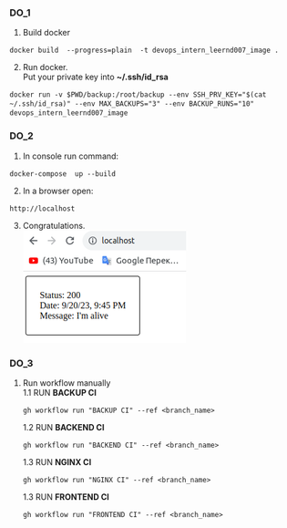 <h3>DO_1</h3>

1. Build docker
```
docker build  --progress=plain  -t devops_intern_leernd007_image .
```

2. Run docker. <br>Put your private key into **~/.ssh/id_rsa**
```
docker run -v $PWD/backup:/root/backup --env SSH_PRV_KEY="$(cat ~/.ssh/id_rsa)" --env MAX_BACKUPS="3" --env BACKUP_RUNS="10" devops_intern_leernd007_image
``` 

<h3>DO_2</h3>

1. In console run command:
```
docker-compose  up --build
```

2. In a browser open:
```
http://localhost
```
3. Congratulations.<br>
   ![screen](./screenshots/img.png)


<h3>DO_3</h3>

1. Run workflow manually<br>
   1.1 RUN **BACKUP CI**
   ```
   gh workflow run "BACKUP CI" --ref <branch_name>
   ```
   1.2 RUN **BACKEND CI**
   ```
   gh workflow run "BACKEND CI" --ref <branch_name>
   ```
   1.3 RUN **NGINX CI**
   ```
   gh workflow run "NGINX CI" --ref <branch_name>
   ```
   1.3 RUN **FRONTEND CI**
   ```
   gh workflow run "FRONTEND CI" --ref <branch_name>
   ```
